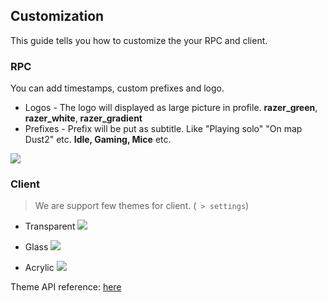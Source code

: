 ## Customization 
This guide tells you how to customize the your RPC and client.

### RPC
You can add timestamps, custom prefixes and logo.
* Logos - The logo will displayed as large picture in profile. **razer_green**, **razer_white**, **razer_gradient**
* Prefixes - Prefix will be put as subtitle. Like "Playing solo" "On map Dust2" etc.
**Idle, Gaming, Mice** etc.

![](https://media.discordapp.net/attachments/1000894685004431420/1000904536338223255/unknown.png)

### Client
> We are support few themes for client. (` > settings`)

* Transparent
![](https://media.discordapp.net/attachments/1000894685004431420/1000903148820512768/unknown.png)

* Glass
![](https://media.discordapp.net/attachments/1000894685004431420/1000903493848141895/unknown.png)

* Acrylic
![](https://media.discordapp.net/attachments/1000894685004431420/1000903358833500171/unknown.png)

Theme API reference: [here](https://github.com/arshx86/Themer)

